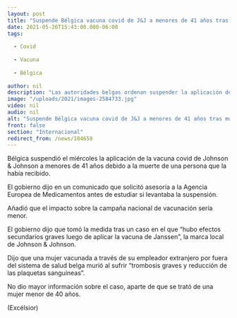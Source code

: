 ```yaml
---
layout: post
title: "Suspende Bélgica vacuna covid de J&J a menores de 41 años tras muerte"
date: 2021-05-26T15:43:00.000-06:00
tags:
  
  - Covid
  
  - Vacuna
  
  - Bélgica
  
author: nil
description: "Las autoridades belgas ordenan suspender la aplicación de la vacuna covid de Johnson & Johnson a menores de 41 años tras la muerte de una persona que la había recibido"
image: "/uploads/2021/images-2584733.jpg"
video: nil
audio: nil
alt: "Suspende Bélgica vacuna covid de J&J a menores de 41 años tras muerte"
front: false
section: "Internacional"
redirect_from: /news/184658
---
```


Bélgica suspendió el miércoles la aplicación de la vacuna covid de Johnson & Johnson a menores de 41 años debido a la muerte de una persona que la había recibido.

El gobierno dijo en un comunicado que solicitó asesoría a la Agencia Europea de Medicamentos antes de estudiar si levantaba la suspensión.

Añadió que el impacto sobre la campaña nacional de vacunación sería menor.

El gobierno dijo que tomó la medida tras un caso en el que “hubo efectos secundarios graves luego de aplicar la vacuna de Janssen”, la marca local de Johnson & Johnson.

Dijo que una mujer vacunada a través de su empleador extranjero por fuera del sistema de salud belga murió al sufrir “trombosis graves y reducción de las plaquetas sanguíneas”.

No dio mayor información sobre el caso, aparte de que se trató de una mujer menor de 40 años.

(Excélsior)